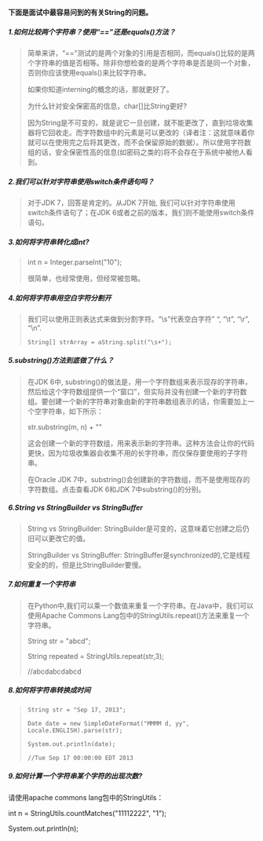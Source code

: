 **下面是面试中最容易问到的有关String的问题。**

##### 1.如何比较两个字符串？使用“==”还是equals\(\)方法？

> 简单来讲，“==”测试的是两个对象的引用是否相同，而equals\(\)比较的是两个字符串的值是否相等。除非你想检查的是两个字符串是否是同一个对象，否则你应该使用equals\(\)来比较字符串。
>
> 如果你知道interning的概念的话，那就更好了。
>
> 为什么针对安全保密高的信息，char\[\]比String更好?
>
> 因为String是不可变的，就是说它一旦创建，就不能更改了，直到垃圾收集器将它回收走。而字符数组中的元素是可以更改的（译者注：这就意味着你就可以在使用完之后将其更改，而不会保留原始的数据）。所以使用字符数组的话，安全保密性高的信息\(如密码之类的\)将不会存在于系统中被他人看到。

##### 2.我们可以针对字符串使用switch条件语句吗？

> 对于JDK 7，回答是肯定的。从JDK 7开始, 我们可以针对字符串使用switch条件语句了；在JDK 6或者之前的版本，我们则不能使用switch条件语句。

##### 3.如何将字符串转化成int?

> int n = Integer.parseInt\("10"\);
>
> 很简单，也经常使用，但经常被忽略。

##### 4.如何将字符串用空白字符分割开

> 我们可以使用正则表达式来做到分割字符。“\s”代表空白字符” “, “\t”, “\r”, “\n”.
>
> `String[] strArray = aString.split("\s+");`

##### 5.substring\(\)方法到底做了什么？

> 在JDK 6中, substring\(\)的做法是，用一个字符数组来表示现存的字符串，然后给这个字符数组提供一个“窗口”，但实际并没有创建一个新的字符数组。要创建一个新的字符串对象由新的字符串数组表示的话，你需要加上一个空字符串，如下所示：
>
> str.substring\(m, n\) + ""
>
> 这会创建一个新的字符数组，用来表示新的字符串。这种方法会让你的代码更快，因为垃圾收集器会收集不用的长字符串，而仅保存要使用的子字符串。
>
> 在Oracle JDK 7中，substring\(\)会创建新的字符数组，而不是使用现存的字符数组。点击查看JDK 6和JDK 7中substring\(\)的分别。

##### 6.String vs StringBuilder vs StringBuffer

> String vs StringBuilder: StringBuilder是可变的，这意味着它创建之后仍旧可以更改它的值。
>
> StringBuilder vs StringBuffer: StringBuffer是synchronized的,它是线程安全的的，但是比StringBuilder要慢。

##### 7.如何重复一个字符串

> 在Python中,我们可以乘一个数值来重复一个字符串。在Java中，我们可以使用Apache Commons Lang包中的StringUtils.repeat\(\)方法来重复一个字符串。
>
> String str = "abcd";
>
> String repeated = StringUtils.repeat\(str,3\);
>
> //abcdabcdabcd

##### 8.如何将字符串转换成时间

> `String str = "Sep 17, 2013";`
>
> `Date date = new SimpleDateFormat("MMMM d, yy", Locale.ENGLISH).parse(str);`
>
> `System.out.println(date);`
>
> `//Tue Sep 17 00:00:00 EDT 2013`

##### 9.如何计算一个字符串某个字符的出现次数?

请使用apache commons lang包中的StringUtils：

int n = StringUtils.countMatches\("11112222", "1"\);

System.out.println\(n\);

